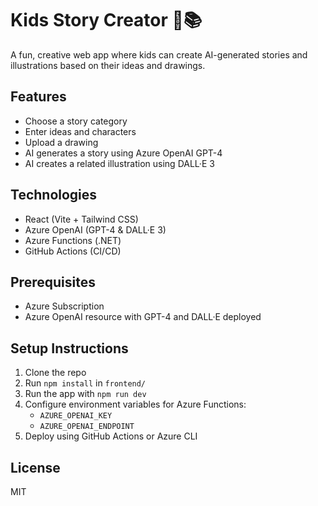 # Kids Story Creator 🦄📚

A fun, creative web app where kids can create AI-generated stories and illustrations based on their ideas and drawings.

## Features
- Choose a story category
- Enter ideas and characters
- Upload a drawing
- AI generates a story using Azure OpenAI GPT-4
- AI creates a related illustration using DALL·E 3

## Technologies
- React (Vite + Tailwind CSS)
- Azure OpenAI (GPT-4 & DALL·E 3)
- Azure Functions (.NET)
- GitHub Actions (CI/CD)

## Prerequisites
- Azure Subscription
- Azure OpenAI resource with GPT-4 and DALL·E deployed

## Setup Instructions
1. Clone the repo
2. Run `npm install` in `frontend/`
3. Run the app with `npm run dev`
4. Configure environment variables for Azure Functions:
   - `AZURE_OPENAI_KEY`
   - `AZURE_OPENAI_ENDPOINT`
5. Deploy using GitHub Actions or Azure CLI

## License
MIT
